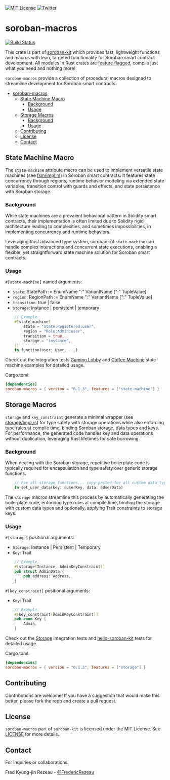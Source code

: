 [![MIT License][license-shield]][license-url]
[![Twitter][twitter-shield]][twitter-url]

# soroban-macros
[![Build Status](https://app.travis-ci.com/FredericRezeau/soroban-kit.svg?branch=main)](https://app.travis-ci.com/FredericRezeau/soroban-kit)

This crate is part of [soroban-kit](https://github.com/FredericRezeau/soroban-kit) which provides fast, lightweight functions and macros with lean, targeted functionality for Soroban smart contract development. All modules in Rust crates are [feature flagged](https://doc.rust-lang.org/cargo/reference/features.html#the-features-section), compile just what you need and nothing more!

`soroban-macros` provide a collection of procedural macros designed to streamline development for Soroban smart contracts.

- [soroban-macros](#soroban-macros)
  - [State Machine Macro](#state-machine-macro)
    - [Background](#background)
    - [Usage](#usage)
  - [Storage Macros](#storage-macros)
    - [Background](#background-1)
    - [Usage](#usage-1)
  - [Contributing](#contributing)
  - [License](#license)
  - [Contact](#contact)

## State Machine Macro

The `state-machine` attribute macro can be used to implement versatile state machines (see [fsm/impl.rs](https://github.com/FredericRezeau/soroban-kit/blob/master/crates/soroban-tools/src/fsm/impl.rs)) in Soroban smart contracts. It features state concurrency through regions, runtime behavior modeling via extended state variables, transition control with guards and effects, and state persistence with Soroban storage.

### Background

While state machines are a prevalent behavioral pattern in Solidity smart contracts, their implementation is often limited due to Solidity rigid architecture leading to complexities, and sometimes impossibilities, in implementing concurrency and runtime behaviors.

Leveraging Rust advanced type system, soroban-kit `state-machine` can handle complex interactions and concurrent state executions, enabling a flexible, yet straightforward state machine solution for Soroban smart contracts.

### Usage

`#[state-machine]` named arguments:
- `state`: StatePath := EnumName ":" VariantName [":" TupleValue]
- `region`: RegionPath := EnumName ":" VariantName [":" TupleValue]
- `transition`: true | false
- `storage`: instance | persistent | temporary

```rust
    // Example.
    #[state_machine(
        state = "State:Registered:user",
        region = "Role:Admin:user",
        transition = true,
        storage = "instance",
    )]
    fn function(user: User, ...)
```

Check out the integration tests [Gaming Lobby](https://github.com/FredericRezeau/soroban-kit/blob/master/crates/soroban-macros/tests/state-machine-tests.rs) and [Coffee Machine](https://github.com/FredericRezeau/soroban-kit/blob/master/crates/hello-soroban-kit/src/test.rs) state machine examples for detailed usage.

Cargo.toml:
```toml
[dependencies]
soroban-macros = { version = "0.1.3", features = ["state-machine"] }
```
## Storage Macros

`storage` and `key_constraint` generate a minimal wrapper (see [storage/impl.rs](https://github.com/FredericRezeau/soroban-kit/blob/master/crates/soroban-tools/src/storage/impl.rs)) for type safety with storage operations while also enforcing type rules at compile time, binding Soroban storage, data types and keys. For performance, the generated code handles key and data operations without duplication, leveraging Rust lifetimes for safe borrowing.

### Background

When dealing with the Soroban storage, repetitive boilerplate code is typically required for encapsulation and type safety over generic storage functions.

```rust
    // For all storage functions... copy-pasted for all custom data types...
    fn set_user_data(key: &userKey, data: &UserData)    
```

The `storage` macros streamline this process by automatically generating the boilerplate code, enforcing type rules at compile time, binding the storage with custom data types and optionally, applying Trait constraints to storage keys.

### Usage

`#[storage]` positional arguments:
- `Storage`: Instance | Persistent | Temporary
- `Key`: Trait

```rust
    // Example.
    #[storage(Instance, AdminKeyConstraint)]
    pub struct AdminData {
        pub address: Address,
    }
```

`#[key_constraint]` positional arguments:
- `Key`: Trait

```rust
    // Example.
    #[key_constraint(AdminKeyConstraint)]
    pub enum Key {
        Admin,
    }
```

Check out the [Storage](https://github.com/FredericRezeau/soroban-kit/blob/master/crates/soroban-macros/tests/storage-tests.rs) integration tests and [hello-soroban-kit](https://github.com/FredericRezeau/soroban-kit/blob/master/crates/hello-soroban-kit/src/test.rs) tests for detailed usage.

Cargo.toml:
```toml
[dependencies]
soroban-macros = { version = "0.1.3", features = ["storage"] }
```

## Contributing

Contributions are welcome! If you have a suggestion that would make this better, please fork the repo and create a pull request.

## License

`soroban-macros` part of `soroban-kit` is licensed under the MIT License. See [LICENSE](LICENSE) for more details.


## Contact

For inquiries or collaborations:

Fred Kyung-jin Rezeau - [@FredericRezeau](https://twitter.com/fredericrezeau)

[license-shield]: https://img.shields.io/github/license/FredericRezeau/soroban-kit.svg?style=for-the-badge
[license-url]: https://github.com/FredericRezeau/soroban-kit/blob/master/LICENSE
[twitter-shield]: https://img.shields.io/badge/-Twitter-black.svg?style=for-the-badge&logo=twitter&colorB=555
[twitter-url]: https://twitter.com/fredericrezeau